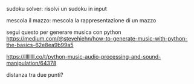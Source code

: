 sudoku solver: risolvi un sudoku in input

mescola il mazzo: mescola la rappresentazione di un mazzo



segui questo per generare musica con python
https://medium.com/@stevehiehn/how-to-generate-music-with-python-the-basics-62e8ea9b99a5

https://llllllll.co/t/python-music-audio-processing-and-sound-manipulation/64378



distanza tra due punti?
